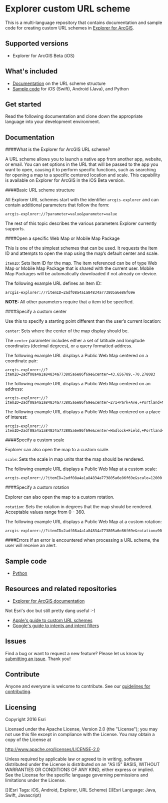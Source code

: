# Explorer custom URL scheme

This is a multi-language repository that contains documentation and sample code for creating custom URL schemes in [Explorer for ArcGIS](http://doc.arcgis.com/en/Explorer/).

## Supported versions

* Explorer for ArcGIS Beta (iOS)

## What's included

* [Documentation](#documentation) on the URL scheme structure
* [Sample code](#sample) for iOS (Swift), Android (Java), and Python

## Get started

Read the following documentation and clone down the appropriate language into your development environment.
<a name="documentation"></a>

## Documentation

####What is the Explorer for ArcGIS URL scheme?

A URL scheme allows you to launch a native app from another app, website, or email. You can set options in the URL that will be passed to the app you want to open, causing it to perform specific functions, such as searching for opening a map to a specific centered location and scale. This capability is available on Explorer for ArcGIS in the iOS Beta version.

####Basic URL scheme structure

All Explorer URL schemes start with the identifier `arcgis-explorer` and can contain additional parameters that follow the form:

`
arcgis-explorer://?parameter=value&parameter=value
`

The rest of this topic describes the various parameters Explorer currently supports.

####Open a specific Web Map or Mobile Map Package

This is one of the simplest schemes that can be used. It requests the Item ID and attempts to open the map using the map’s default center and scale.

`itemID`: Sets Item ID for the map. The item referenced can be of type Web Map or Mobile Map Package that is shared with the current user. Mobile Map Packages will be automatically downloaded if not already on-device.

The following example URL defines an Item ID:

```
arcgis-explorer://?itemID=2adf08a4a1a84834a773805a6e86f69e
```

**NOTE:** All other parameters require that a item id be specified.

####Specify a custom center

Use this to specify a starting point different than the user’s current location:

`center`: Sets where the center of the map display should be.

The `center` parameter includes either a set of latitude and longitude coordinates (decimal degrees), or a query formatted address.

The following example URL displays a Public Web Map centered on a coordinate pair:

```
arcgis-explorer://?itemID=2adf08a4a1a84834a773805a6e86f69e&center=43.656789,-70.278083
```

The following example URL displays a Public Web Map centered on an address:

```
arcgis-explorer://?itemID=2adf08a4a1a84834a773805a6e86f69e&center=271+Park+Ave,+Portland+ME
```

The following example URL displays a Public Web Map centered on a place of interest:

```
arcgis-explorer://?itemID=2adf08a4a1a84834a773805a6e86f69e&center=Hadlock+Field,+Portland+ME
```

####Specify a custom scale

Explorer can also open the map to a custom scale. 

`scale`: Sets the scale in map units that the map should be rendered. 

The following example URL displays a Public Web Map at a custom scale:

```
arcgis-explorer://?itemID=2adf08a4a1a84834a773805a6e86f69e&scale=12000
```

####Specify a custom rotation

Explorer can also open the map to a custom rotation. 

`rotation`: Sets the rotation in degrees that the map should be rendered. Acceptable values range from 0 - 360.

The following example URL displays a Public Web Map at a custom rotation:

```
arcgis-explorer://?itemID=2adf08a4a1a84834a773805a6e86f69e&rotation=90
```


####Errors
If an error is encountered when processing a URL scheme, the user will receive an alert.
<a name="sample"></a>

## Sample code

* [Python](https://github.com/Esri/explorer-integration/tree/master/src/Python)

## Resources and related repositories

* [Explorer for ArcGIS documentation](http://doc.arcgis.com/en/explorer/)

Not Esri's doc but still pretty dang useful :-)

* [Apple's guide to custom URL schemes](https://developer.apple.com/library/ios/featuredarticles/iPhoneURLScheme_Reference/Introduction/Introduction.html#//apple_ref/doc/uid/TP40007899)
* [Google's guide to intents and intent filters](https://developer.android.com/guide/components/intents-filters.html)

## Issues

Find a bug or want to request a new feature? Please let us know by [submitting an issue](https://github.com/Esri/explorer-integration/issues/new). Thank you!

## Contribute

Anyone and everyone is welcome to contribute. See our [guidelines for contributing](https://github.com/esri/contributing).

## Licensing
Copyright 2016 Esri

Licensed under the Apache License, Version 2.0 (the "License");
you may not use this file except in compliance with the License.
You may obtain a copy of the License at

   http://www.apache.org/licenses/LICENSE-2.0

Unless required by applicable law or agreed to in writing, software
distributed under the License is distributed on an "AS IS" BASIS,
WITHOUT WARRANTIES OR CONDITIONS OF ANY KIND, either express or implied.
See the License for the specific language governing permissions and
limitations under the License.

[](Esri Tags: iOS, Android, Explorer, URL Scheme)
[](Esri Language: Java, Swift, Javascript)
